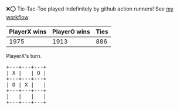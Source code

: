 :x::o: Tic-Tac-Toe played indefinitely by github action runners! See [my workflow](.github/workflows/play.yaml).

|PlayerX wins|PlayerO wins|Ties|
|-|-|-|
|1975|1913|886|

PlayerX's turn.

<pre>
+---+---+---+
| X |   | O |
+---+---+---+
| O | X |   |
+---+---+---+
|   |   |   |
+---+---+---+
</pre>